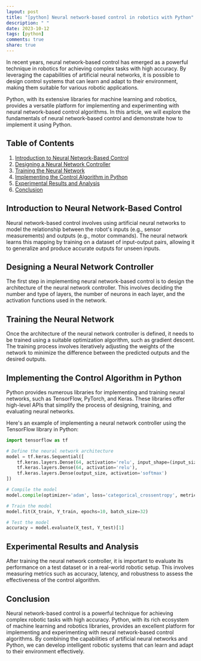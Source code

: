 ```yaml
---
layout: post
title: "[python] Neural network-based control in robotics with Python"
description: " "
date: 2023-10-12
tags: [python]
comments: true
share: true
---
```


In recent years, neural network-based control has emerged as a powerful technique in robotics for achieving complex tasks with high accuracy. By leveraging the capabilities of artificial neural networks, it is possible to design control systems that can learn and adapt to their environment, making them suitable for various robotic applications.

Python, with its extensive libraries for machine learning and robotics, provides a versatile platform for implementing and experimenting with neural network-based control algorithms. In this article, we will explore the fundamentals of neural network-based control and demonstrate how to implement it using Python.

## Table of Contents

1. [Introduction to Neural Network-Based Control](#introduction-to-neural-network-based-control)
2. [Designing a Neural Network Controller](#designing-a-neural-network-controller)
3. [Training the Neural Network](#training-the-neural-network)
4. [Implementing the Control Algorithm in Python](#implementing-the-control-algorithm-in-python)
5. [Experimental Results and Analysis](#experimental-results-and-analysis)
6. [Conclusion](#conclusion)

## Introduction to Neural Network-Based Control

Neural network-based control involves using artificial neural networks to model the relationship between the robot's inputs (e.g., sensor measurements) and outputs (e.g., motor commands). The neural network learns this mapping by training on a dataset of input-output pairs, allowing it to generalize and produce accurate outputs for unseen inputs.

## Designing a Neural Network Controller

The first step in implementing neural network-based control is to design the architecture of the neural network controller. This involves deciding the number and type of layers, the number of neurons in each layer, and the activation functions used in the network.

## Training the Neural Network

Once the architecture of the neural network controller is defined, it needs to be trained using a suitable optimization algorithm, such as gradient descent. The training process involves iteratively adjusting the weights of the network to minimize the difference between the predicted outputs and the desired outputs.

## Implementing the Control Algorithm in Python

Python provides numerous libraries for implementing and training neural networks, such as TensorFlow, PyTorch, and Keras. These libraries offer high-level APIs that simplify the process of designing, training, and evaluating neural networks.

Here's an example of implementing a neural network controller using the TensorFlow library in Python:

```python
import tensorflow as tf

# Define the neural network architecture
model = tf.keras.Sequential([
    tf.keras.layers.Dense(64, activation='relu', input_shape=(input_size,)),
    tf.keras.layers.Dense(64, activation='relu'),
    tf.keras.layers.Dense(output_size, activation='softmax')
])

# Compile the model
model.compile(optimizer='adam', loss='categorical_crossentropy', metrics=['accuracy'])

# Train the model
model.fit(X_train, Y_train, epochs=10, batch_size=32)

# Test the model
accuracy = model.evaluate(X_test, Y_test)[1]
```

## Experimental Results and Analysis

After training the neural network controller, it is important to evaluate its performance on a test dataset or in a real-world robotic setup. This involves measuring metrics such as accuracy, latency, and robustness to assess the effectiveness of the control algorithm.

## Conclusion

Neural network-based control is a powerful technique for achieving complex robotic tasks with high accuracy. Python, with its rich ecosystem of machine learning and robotics libraries, provides an excellent platform for implementing and experimenting with neural network-based control algorithms. By combining the capabilities of artificial neural networks and Python, we can develop intelligent robotic systems that can learn and adapt to their environment effectively.